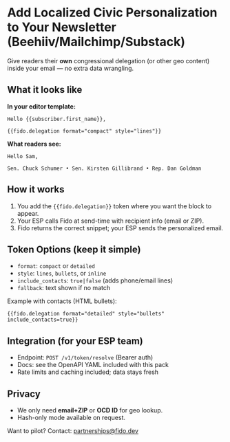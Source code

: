 # Add Localized Civic Personalization to Your Newsletter (Beehiiv/Mailchimp/Substack)

Give readers their **own** congressional delegation (or other geo content) inside your email — no extra data wrangling.

## What it looks like
**In your editor template:**
```
Hello {{subscriber.first_name}},

{{fido.delegation format="compact" style="lines"}}
```

**What readers see:**
```
Hello Sam,

Sen. Chuck Schumer • Sen. Kirsten Gillibrand • Rep. Dan Goldman
```

## How it works
1. You add the `{{fido.delegation}}` token where you want the block to appear.
2. Your ESP calls Fido at send-time with recipient info (email or ZIP).
3. Fido returns the correct snippet; your ESP sends the personalized email.

## Token Options (keep it simple)
- `format`: `compact` or `detailed`
- `style`: `lines`, `bullets`, or `inline`
- `include_contacts`: `true|false` (adds phone/email lines)
- `fallback`: text shown if no match

Example with contacts (HTML bullets):
```
{{fido.delegation format="detailed" style="bullets" include_contacts=true}}
```

## Integration (for your ESP team)
- Endpoint: `POST /v1/token/resolve` (Bearer auth)
- Docs: see the OpenAPI YAML included with this pack
- Rate limits and caching included; data stays fresh

## Privacy
- We only need **email+ZIP** or **OCD ID** for geo lookup.
- Hash-only mode available on request.

Want to pilot? Contact: partnerships@fido.dev
